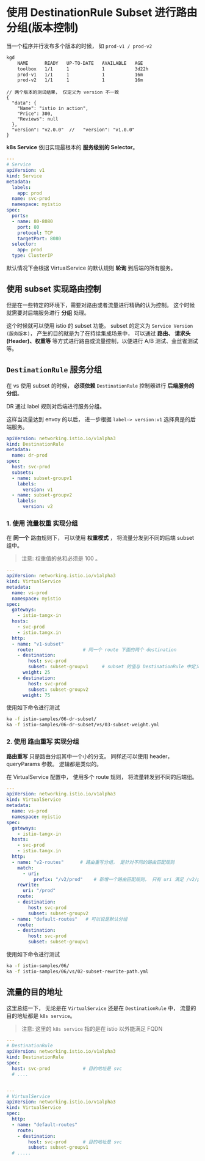 # 使用 DestinationRule Subset 进行路由分组(版本控制)

当一个程序并行发布多个版本的时候， 如 `prod-v1 / prod-v2`

```bash
kgd
    NAME      READY   UP-TO-DATE   AVAILABLE   AGE
    toolbox   1/1     1            1           3d22h
    prod-v1   1/1     1            1           16m
    prod-v2   1/1     1            1           16m
```

```json5
// 两个版本的测试结果， 仅定义为 version 不一致
{
  "data": {
    "Name": "istio in action",
    "Price": 300,
    "Reviews": null
  },
  "version": "v2.0.0"  //   "version": "v1.0.0" 
}
```


**k8s Service** 依旧实现最根本的 **服务级别的 Selector**。

```yaml
---
# Service
apiVersion: v1
kind: Service
metadata:
  labels:
    app: prod
  name: svc-prod
  namespace: myistio
spec:
  ports:
  - name: 80-8080
    port: 80
    protocol: TCP
    targetPort: 8080
  selector:
    app: prod
  type: ClusterIP
```

默认情况下会根据 VirtualService 的默认规则 **轮询** 到后端的所有服务。


## 使用 subset 实现路由控制

但是在一些特定的环境下，需要对路由或者流量进行精确的认为控制。 这个时候就需要对后端服务进行 **分组** 处理。 

这个时候就可以使用 istio 的 subset 功能。 subset 的定义为 `Service Version (服务版本)`， 产生的目的就是为了在持续集成场景中， 可以通过 **路由、 请求头(Header)、权重等** 等方式进行路由或流量控制，以便进行 A/B 测试、金丝雀测试等。

## `DestinationRule` 服务分组

在 vs 使用 subset 的时候， **必须依赖** `DestinationRule` 控制器进行 **后端服务的分组**。

DR 通过 label 规则对后端进行服务分组。

这样当流量达到 envoy 的以后， 进一步根据 `label-> version:v1` 选择真是的后端服务。

```yaml
apiVersion: networking.istio.io/v1alpha3
kind: DestinationRule
metadata:
  name: dr-prod
spec:
  host: svc-prod
  subsets:
  - name: subset-groupv1
    labels:
      version: v1
  - name: subset-groupv2
    labels:
      version: v2
```


### 1. 使用 **流量权重** 实现分组

在 **同一个** 路由规则下， 可以使用 **权重模式** ， 将流量分发到不同的后端 subset 组中。

> 注意: 权重值的总和必须是 100 。

```yaml
---
apiVersion: networking.istio.io/v1alpha3
kind: VirtualService
metadata:
  name: vs-prod
  namespace: myistio
spec:
  gateways:
    - istio-tangx-in
  hosts:
    - svc-prod
    - istio.tangx.in
  http:
  - name: "v1-subset"
    route:                  # 同一个 route 下面的两个 destination
    - destination:
        host: svc-prod
        subset: subset-groupv1     # subset 的值与 DestinationRule 中定义一致
      weight: 25
    - destination:
        host: svc-prod
        subset: subset-groupv2
      weight: 75
```


使用如下命令进行测试

```bash
ka -f istio-samples/06-dr-subset/
ka -f istio-samples/06-dr-subset/vs/03-subset-weight.yml
```


### 2. 使用 **路由重写** 实现分组

**路由重写** 只是路由分组其中一个小的分支。 同样还可以使用 header， queryParams 参数。  逻辑都是类似的。

在 VirtualService 配置中， 使用多个 route 规则， 将流量转发到不同的后端组。


```yaml
---
apiVersion: networking.istio.io/v1alpha3
kind: VirtualService
metadata:
  name: vs-prod
  namespace: myistio
spec:
  gateways:
    - istio-tangx-in
  hosts:
    - svc-prod
    - istio.tangx.in
  http:
  - name: "v2-routes"      # 路由重写分组， 是针对不同的路由匹配规则
    match:
      - uri:
          prefix: "/v2/prod"    # 新增一个路由匹配规则， 只有 uri 满足 /v2/prod 才会访问 v2 版本的 pod
    rewrite:
      uri: "/prod"
    route:
    - destination:
        host: svc-prod
        subset: subset-groupv2
  - name: "default-routes"   # 可以说是默认分组
    route:
    - destination:
        host: svc-prod
        subset: subset-groupv1
```

使用如下命令进行测试

```bash
ka -f istio-samples/06/
ka -f istio-samples/06/vs/02-subset-rewrite-path.yml
```


## 流量的目的地址

这里总结一下， 无论是在 `VirtualService` 还是在 `DestinationRule` 中， 流量的目的地址都是 `k8s service`。

> 注意: 这里的 `k8s service` 指的是在 istio 以外能满足 FQDN


```yaml
---
# DestinationRule
apiVersion: networking.istio.io/v1alpha3
kind: DestinationRule
spec:
  host: svc-prod            # 目的地址是 svc
  # ....


---
# VirtualService
apiVersion: networking.istio.io/v1alpha3
kind: VirtualService
spec:
  http:
  - name: "default-routes"
    route:
    - destination:
        host: svc-prod      # 目的地址是 svc
        subset: subset-groupv1
  # .....
```